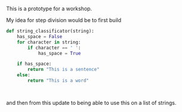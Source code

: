 This is a prototype for a workshop.

My idea for step division would be to first build

```py
def string_classificator(string):
    has_space = False
    for character in string:
        if character == ' ':
            has_space = True

    if has_space:
        return "This is a sentence"
    else:
        return "This is a word"

    
```

and then from this update to being able to use this on a list of strings.